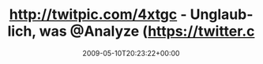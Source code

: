 ---
retweeted: false
source: <a href="http://twitter.com" rel="nofollow">Twitter Web Client</a>
entities:
  hashtags: []
  symbols: []
  user_mentions:
  - name: Sophie Dollinger
    screen_name: Analyze
    indices:
    - '44'
    - '52'
    id_str: '14384558'
    id: '14384558'
  urls: []
display_text_range:
- '0'
- '95'
favorite_count: '0'
id_str: '1757006238'
truncated: false
retweet_count: '0'
id: '1757006238'
created_at: Sun May 10 20:23:22 +0000 2009
favorited: false
full_text: http://twitpic.com/4xtgc - Unglaublich, was [@Analyze](https://twitter.com/Analyze)
  neben dem Studium noch alles schafft... :)
lang: de
tags:
- pesos/twitter
date: '2009-05-10T20:23:22+00:00'
src: https://twitter.com/bascht/status/1757006238
original_url: https://twitter.com/bascht/status/1757006238
type: twitter_tweet
text: http://twitpic.com/4xtgc - Unglaublich, was [@Analyze](https://twitter.com/Analyze)
  neben dem Studium noch alles schafft... :)
title: http://twitpic.com/4xtgc - Unglaublich, was @Analyze (https://twitter.c

---